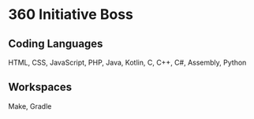 # 360 Initiative Boss
## Coding Languages
HTML, CSS, JavaScript, PHP, Java, Kotlin, C, C++, C#, Assembly, Python
## Workspaces
Make, Gradle
